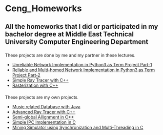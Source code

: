 # Ceng_Homeworks

## All the homeworks that I did or participated in my bachelor degree at Middle East Technical University Computer Engineering Department

### 
These projects are done by me and my partner in these lectures. 
* [Unreliable Network Implementation in Python3 as Term Project Part-1](https://github.com/kamaryos/Ceng_Homeworks/tree/master/TP_Part1_02)
* [Reliable and Multi-homed Network Implementation in Python3 as Term Project Part-2](https://github.com/kamaryos/Ceng_Homeworks/tree/master/Tp_part2_02)
* [Simple Ray Tracer with C++](https://github.com/kamaryos/Ceng_Homeworks/tree/master/raytracer)
* [Rasterization with C++](https://github.com/kamaryos/Ceng_Homeworks/tree/master/rasterizer)

###
These projects are my own projects.
* [Music related Database with Java](https://github.com/kamaryos/Ceng_Homeworks/tree/master/musicdb)
* [Advanced Ray Tracer with C++](https://github.com/kamaryos/Ceng_Homeworks/tree/master/Ceng795/Raytracer)
* [Semi-global Allignment in C++](https://github.com/kamaryos/Ceng_Homeworks/tree/master/Ceng465/Hw-1)
* [Simple IPC Implementation in C](https://github.com/kamaryos/Ceng_Homeworks/tree/master/IPC)
* [Mining Simulator using Synchronization and Multi-Threading in C](https://github.com/kamaryos/Ceng_Homeworks/tree/master/Mining_Simulator/source)


